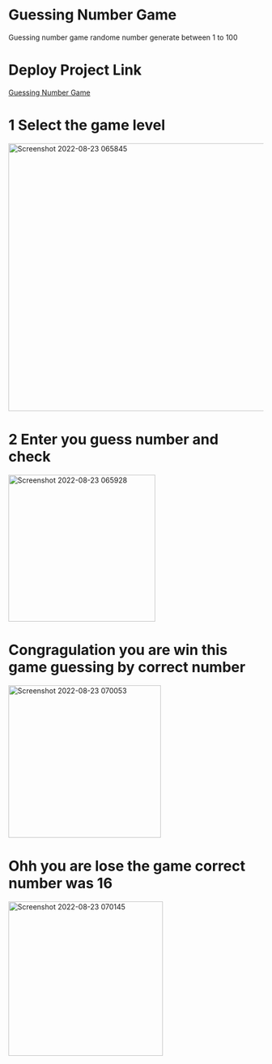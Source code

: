 # Guessing Number Game 
Guessing number game randome number generate between 1 to 100

# Deploy Project Link
  [Guessing Number Game](https://guesswithjs.netlify.app) 
# 1 Select the game level
<img width="529" alt="Screenshot 2022-08-23 065845" src="https://user-images.githubusercontent.com/55138445/187009217-0aaf2986-a9d9-48e3-9e18-bd0be2ee16a6.png">

# 2 Enter you guess number and check
<img width="290" alt="Screenshot 2022-08-23 065928" src="https://user-images.githubusercontent.com/55138445/187009218-faac81d4-8dd2-4794-a8d1-54b27b19f669.png">

# Congragulation you are win this game guessing by correct number
<img width="301" alt="Screenshot 2022-08-23 070053" src="https://user-images.githubusercontent.com/55138445/187009219-37ffc156-398a-4602-93ca-dd98e8588dbd.png">

# Ohh you are lose the game correct number was 16
<img width="305" alt="Screenshot 2022-08-23 070145" src="https://user-images.githubusercontent.com/55138445/187009220-667a7302-cfb6-4948-9406-58c1a75dba87.png">
